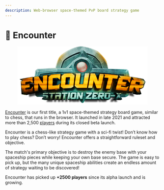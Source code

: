 ```yaml
---
description: Web-browser space-themed PvP board strategy game
---
```


# 🚀 Encounter

<figure><img src="../../.gitbook/assets/FI5hnbqX0AQ-aMw.png" alt=""><figcaption></figcaption></figure>

[Encounter](https://encounter.station0x.com) is our first title, a 1v1 space-themed strategy board game, similar to chess, that runs in the browser. It launched in late 2021 and attracted more than 2,500 [players](https://www.notion.so/games-and-technology/encounter/community-and-statistics) during its closed beta launch.

Encounter is a chess-like strategy game with a sci-fi twist! Don’t know how to play chess? Don’t worry! Encounter offers a straightforward ruleset and objective.&#x20;

The match's primary objective is to destroy the enemy base with your spaceship pieces while keeping your own base secure. The game is easy to pick up, but the many unique spaceship abilities create an endless amount of strategy waiting to be discovered!

Encounter has picked up **+2500 players** since its alpha launch and is growing.





